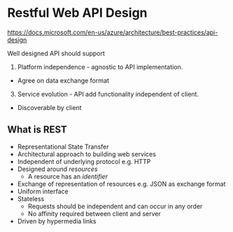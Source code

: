 # Restful Web API Design
https://docs.microsoft.com/en-us/azure/architecture/best-practices/api-design

Well designed API should support
1. Platform independence - agnostic to API implementation. 
  - Agree on data exchange format
3. Service evolution - API add functionality independent of client.
  - Discoverable by client

## What is REST
- Representational State Transfer
- Architectural approach to building web services
- Independent of underlying protocol e.g. HTTP
- Designed around _resources_
  - A resource has an _identifier_
- Exchange of representation of resources e.g. JSON as exchange format
- Uniform interface
- Stateless
  - Requests should be independent and can occur in any order
  - No affinity required between client and server
- Driven by hypermedia links
